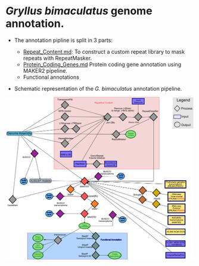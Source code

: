 
# *Gryllus bimaculatus* genome annotation.

- The annotation pipline is split in 3 parts:

	- [Repeat_Content.md](Repeat_Content.md): To construct a custom  repeat library to mask repeats with RepeatMasker. 
	- [Protein_Coding_Genes.md](Protein_Coding_Genes.md) Protein coding gene annotation using MAKER2 pipeline.
	- Functional annotations


- Schematic representation of the *G. bimaculatus* annotation pipeline.

![G. bimaculatus pipline](Supplementary_Figure_1_PipelineGbi.png)

